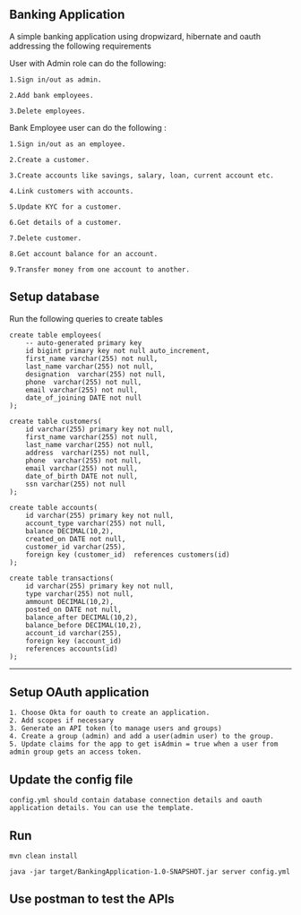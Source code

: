 ## Banking Application
A simple banking application using dropwizard, hibernate and oauth addressing the following requirements

User with Admin role can do the following:

    1.Sign in/out as admin.

    2.Add bank employees.

    3.Delete employees.

Bank Employee user can do the following :

    1.Sign in/out as an employee.

    2.Create a customer.

    3.Create accounts like savings, salary, loan, current account etc.

    4.Link customers with accounts.

    5.Update KYC for a customer.

    6.Get details of a customer.

    7.Delete customer.

    8.Get account balance for an account.

    9.Transfer money from one account to another.



## Setup database

Run the following queries to create tables

    create table employees(
        -- auto-generated primary key
        id bigint primary key not null auto_increment,
        first_name varchar(255) not null,
        last_name varchar(255) not null,
        designation  varchar(255) not null,
        phone  varchar(255) not null,
        email varchar(255) not null,
        date_of_joining DATE not null
    );

    create table customers(
        id varchar(255) primary key not null,
        first_name varchar(255) not null,
        last_name varchar(255) not null,
        address  varchar(255) not null,
        phone  varchar(255) not null,
        email varchar(255) not null,
        date_of_birth DATE not null,
        ssn varchar(255) not null
    );

    create table accounts(
        id varchar(255) primary key not null,
        account_type varchar(255) not null,
        balance DECIMAL(10,2),
        created_on DATE not null,
        customer_id varchar(255),
        foreign key (customer_id)  references customers(id)
    );

    create table transactions(
        id varchar(255) primary key not null,
        type varchar(255) not null,
        ammount DECIMAL(10,2),
        posted_on DATE not null,
        balance_after DECIMAL(10,2),
        balance_before DECIMAL(10,2),
        account_id varchar(255),
        foreign key (account_id)
        references accounts(id)
    );

---

## Setup OAuth application


    1. Choose Okta for oauth to create an application.
    2. Add scopes if necessary
    3. Generate an API token (to manage users and groups)
    4. Create a group (admin) and add a user(admin user) to the group.
    5. Update claims for the app to get isAdmin = true when a user from admin group gets an access token.


## Update the config file
    config.yml should contain database connection details and oauth application details. You can use the template.

## Run 
    mvn clean install

    java -jar target/BankingApplication-1.0-SNAPSHOT.jar server config.yml

## Use postman to test the APIs
